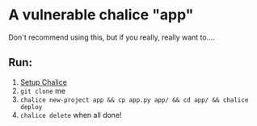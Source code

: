 # A vulnerable chalice "app"

Don't recommend using this, but if you really, really want to....

## Run:

1. [Setup Chalice](https://github.com/aws/chalice)
2. `git clone` me
3. `chalice new-project app && cp app.py app/ && cd app/ && chalice deploy`
4. `chalice delete` when all done!
